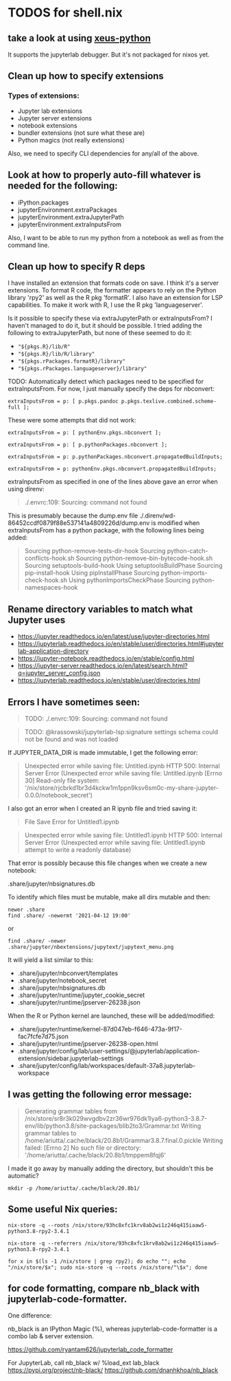 # TODOS for shell.nix

## take a look at using [xeus-python](https://github.com/jupyter-xeus/xeus-python#what-are-the-advantages-of-using-xeus-python-over-ipykernel-ipython-kernel)

It supports the jupyterlab debugger. But it's not packaged for nixos yet.

## Clean up how to specify extensions

### Types of extensions:

- Jupyter lab extensions
- Jupyter server extensions
- notebook extensions
- bundler extensions (not sure what these are)
- Python magics (not really extensions)

Also, we need to specify CLI dependencies for any/all of the above.

## Look at how to properly auto-fill whatever is needed for the following:

- iPython.packages
- jupyterEnvironment.extraPackages
- jupyterEnvironment.extraJupyterPath
- jupyterEnvironment.extraInputsFrom

Also, I want to be able to run my python from a notebook as well as from the command line.

## Clean up how to specify R deps

I have installed an extension that formats code on save. I think it's a
server extensions. To format R code, the formatter appears to rely on the
Python library 'rpy2' as well as the R pkg 'formatR'.
I also have an extension for LSP capabilities. To make it work with R,
I use the R pkg 'languageserver'.

Is it possible to specify these via extraJupyterPath or extraInputsFrom? I
haven't managed to do it, but it should be possible. I tried adding the
following to extraJupyterPath, but none of these seemed to do it:

- `"${pkgs.R}/lib/R"`
- `"${pkgs.R}/lib/R/library"`
- `"${pkgs.rPackages.formatR}/library"`
- `"${pkgs.rPackages.languageserver}/library"`

TODO: Automatically detect which packages need to be specified for extraInputsFrom.
For now, I just manually specify the deps for nbconvert:

```
extraInputsFrom = p: [ p.pkgs.pandoc p.pkgs.texlive.combined.scheme-full ];
```

These were some attempts that did not work:

```
extraInputsFrom = p: [ pythonEnv.pkgs.nbconvert ];
```

```
extraInputsFrom = p: [ p.pythonPackages.nbconvert ];
```

```
extraInputsFrom = p: p.pythonPackages.nbconvert.propagatedBuildInputs;
```

```
extraInputsFrom = p: pythonEnv.pkgs.nbconvert.propagatedBuildInputs;
```

extraInputsFrom as specified in one of the lines above gave an error when using direnv:

> ./.envrc:109: Sourcing: command not found

This is presumably because the dump.env file
./.direnv/wd-86452ccdf0879f88e537141a4809226d/dump.env
is modified when extraInputsFrom has a python package, with the following lines being added:

> Sourcing python-remove-tests-dir-hook
> Sourcing python-catch-conflicts-hook.sh
> Sourcing python-remove-bin-bytecode-hook.sh
> Sourcing setuptools-build-hook
> Using setuptoolsBuildPhase
> Sourcing pip-install-hook
> Using pipInstallPhase
> Sourcing python-imports-check-hook.sh
> Using pythonImportsCheckPhase
> Sourcing python-namespaces-hook

## Rename directory variables to match what Jupyter uses

- https://jupyter.readthedocs.io/en/latest/use/jupyter-directories.html
- https://jupyterlab.readthedocs.io/en/stable/user/directories.html#jupyterlab-application-directory
- https://jupyter-notebook.readthedocs.io/en/stable/config.html
- https://jupyter-server.readthedocs.io/en/latest/search.html?q=jupyter_server_config.json
- https://jupyterlab.readthedocs.io/en/stable/user/directories.html

## Errors I have sometimes seen:

> TODO: ./.envrc:109: Sourcing: command not found

> TODO: @krassowski/jupyterlab-lsp:signature settings schema could not be found and was not loaded

If JUPYTER_DATA_DIR is made immutable, I get the following error:

> Unexpected error while saving file: Untitled.ipynb HTTP 500: Internal Server Error
> (Unexpected error while saving file: Untitled.ipynb [Errno 30] Read-only file system: '/nix/store/rjcbrkd1br3d4kckw1m1ppn9ksv6sm0c-my-share-jupyter-0.0.0/notebook_secret')

I also got an error when I created an R ipynb file and tried saving it:

> File Save Error for Untitled1.ipynb

> Unexpected error while saving file: Untitled1.ipynb HTTP 500: Internal Server Error (Unexpected error while saving file: Untitled1.ipynb attempt to write a readonly database)

That error is possibly because this file changes when we create a new notebook:

.share/jupyter/nbsignatures.db

To identify which files must be mutable, make all dirs mutable and then:

```
newer .share
find .share/ -newermt '2021-04-12 19:00'
```

or

```
find .share/ -newer .share/jupyter/nbextensions/jupytext/jupytext_menu.png
```

It will yield a list similar to this:

- .share/jupyter/nbconvert/templates
- .share/jupyter/notebook_secret
- .share/jupyter/nbsignatures.db
- .share/jupyter/runtime/jupyter_cookie_secret
- .share/jupyter/runtime/jpserver-26238.json

When the R or Python kernel are launched, these will be added/modified:

- .share/jupyter/runtime/kernel-87d047eb-f646-473a-9f17-fac7fcfe7d75.json
- .share/jupyter/runtime/jpserver-26238-open.html
- .share/jupyter/config/lab/user-settings/@jupyterlab/application-extension/sidebar.jupyterlab-settings
- .share/jupyter/config/lab/workspaces/default-37a8.jupyterlab-workspace

## I was getting the following error message:

> Generating grammar tables from /nix/store/sr8r3k029wvgdbv2zr36wr976dk1lya6-python3-3.8.7-env/lib/python3.8/site-packages/blib2to3/Grammar.txt
> Writing grammar tables to /home/ariutta/.cache/black/20.8b1/Grammar3.8.7.final.0.pickle
> Writing failed: [Errno 2] No such file or directory: '/home/ariutta/.cache/black/20.8b1/tmppem8fqj6'

I made it go away by manually adding the directory, but shouldn't this be automatic?

```
mkdir -p /home/ariutta/.cache/black/20.8b1/
```

## Some useful Nix queries:

```
nix-store -q --roots /nix/store/93hc8xfc1krv8ab2wi1z246q415iaaw5-python3.8-rpy2-3.4.1
```

```
nix-store -q --referrers /nix/store/93hc8xfc1krv8ab2wi1z246q415iaaw5-python3.8-rpy2-3.4.1
```

```
for x in $(ls -1 /nix/store | grep rpy2); do echo ""; echo "/nix/store/$x"; sudo nix-store -q --roots /nix/store/"\$x"; done
```

## for code formatting, compare nb_black with jupyterlab-code-formatter.

One difference:

nb_black is an IPython Magic (%), whereas
jupyterlab-code-formatter is a combo lab & server extension.

https://github.com/ryantam626/jupyterlab_code_formatter

For JupyterLab, call nb_black w/ %load_ext lab_black
https://pypi.org/project/nb-black/
https://github.com/dnanhkhoa/nb_black
